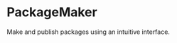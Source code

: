 <!---
# PackageMaker: Make and publish packages using an intuitive interface.
# Copyright © 2022  Nathan A. Munn.  All rights reserved.
# 
# This program is free software; you can redistribute it and/or modify
# it under the terms of the GNU General Public License as published by
# the Free Software Foundation; specifically, version 2 of the License only.
# 
# This program is distributed in the hope that it will be useful,
# but WITHOUT ANY WARRANTY; without even the implied warranty of
# MERCHANTABILITY or FITNESS FOR A PARTICULAR PURPOSE.  See the
# GNU General Public License for more details.
# 
# You should have received a copy of the GNU General Public License along
# with this program; if not, write to the Free Software Foundation, Inc.,
# 51 Franklin Street, Fifth Floor, Boston, MA 02110-1301 USA.
--->

# PackageMaker
Make and publish packages using an intuitive interface.


